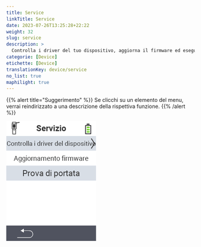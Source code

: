 ```yaml
---
title: Service
linkTitle: Service
date: 2023-07-26T13:25:28+22:22
weight: 32
slug: service
description: >
  Controlla i driver del tuo dispositivo, aggiorna il firmware ed esegui un test di portata
categorie: [Device]
etichette: [Device]
translationKey: device/service
no_list: true
maphilight: true
---
```

{{% alert title="Suggerimento" %}}
Se clicchi su un elemento del menu, verrai reindirizzato a una descrizione della rispettiva funzione.
{{% /alert %}}

<img src="menu.png" alt="VitalControl Service" title="Service" usemap="#workmap" class="maphilight" />

<map name="workmap">
  <area shape="rect" coords="2,42,238,82" alt="Controlla i driver del dispositivo" title="Le istruzioni per controllare i driver del tuo dispositivo possono essere trovate qui&#10;Clic del mouse: apri la documentazione" href="/it/docs/diagnosis/hardware/">
  <area shape="rect" coords="2,82,238,122" alt="Aggiornamento firmware" title="Le istruzioni per aggiornare il firmware possono essere trovate qui&#10;Clic del mouse: apri la documentazione" href="/it/docs/firmware/update/">
  <area shape="rect" coords="2,122,238,162" alt="Test di portata" title="Le istruzioni per eseguire un test di portata possono essere trovate qui&#10;Clic del mouse: apri la documentazione" href="/it/docs/diagnosis/rfid-scan/">

  <area shape="rect" coords="2,282,120,319" alt="Indietro" title="Torna al livello precedente&#10;Clic del mouse: apri la documentazione" href="/it/docs/device/">
</map>
